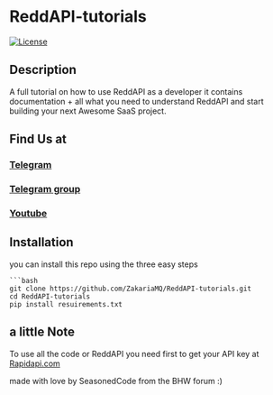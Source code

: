 # ReddAPI-tutorials

[![License](https://img.shields.io/badge/license-MIT-blue.svg)](LICENSE)

## Description

A full tutorial on how to use ReddAPI as a developer it contains documentation + all what you need to understand ReddAPI and start building your next Awesome SaaS project.


## Find Us at
### [Telegram](https://t.me/SeasonedCode/)
### [Telegram group](https://t.me/+fRsNb7sknDsyNThk)
### [Youtube](https://www.youtube.com/@ReddAPI)

## Installation

you can install this repo using the three easy steps

    ```bash
    git clone https://github.com/ZakariaMQ/ReddAPI-tutorials.git
    cd ReddAPI-tutorials
    pip install resuirements.txt

## a little Note
To use all the code or ReddAPI you need first to get your API key at [Rapidapi.com](https://rapidapi.com/SeasonedCode/api/reddapi)

made with love by SeasonedCode from the BHW forum :)
